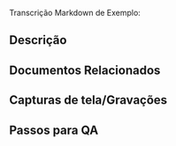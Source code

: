 Transcrição
Markdown de Exemplo:

## Descrição
<!--
Por favor, não deixe isso em branco
Este PR [adiciona/remove/corrige/substitui] a [funcionalidade/bug/etc].
-->
## Documentos Relacionados
<!-- Adicione os documentos relacionados ao PR -->
## Capturas de tela/Gravações
<!-- Mudanças visuais exigem capturas de tela -->
## Passos para QA
<!-- 
Forneça alguns passos para o revisor testar sua alteração. Se você escreveu testes, pode mencioná-los aqui.
1. Clique em um link
2. Faça essa ação
3. Valide se você vê a ação funcionando
-->
